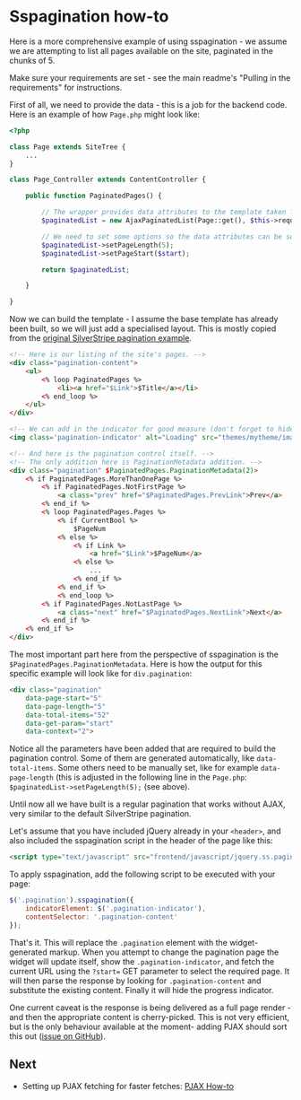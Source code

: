 # Sspagination how-to

Here is a more comprehensive example of using sspagination - we assume we are attempting  to list all pages available on
the site, paginated in the chunks of 5.

Make sure your requirements are set - see the main readme's "Pulling in the requirements" for instructions.

First of all, we need to provide the data - this is a job for the backend code. Here is an example of how `Page.php`
might look like:

```php
<?php

class Page extends SiteTree {
	...
}

class Page_Controller extends ContentController {

	public function PaginatedPages() {

		// The wrapper provides data attributes to the template taken from the DataQuery.
		$paginatedList = new AjaxPaginatedList(Page::get(), $this->request);

		// We need to set some options so the data attributes can be set.
		$paginatedList->setPageLength(5);
		$paginatedList->setPageStart($start);

		return $paginatedList;

	}

}
```

Now we can build the template - I assume the base template has already been built, so we will just add a specialised
layout. This is mostly copied from the [original SilverStripe pagination
example](http://doc.silverstripe.org/framework/en/trunk/howto/pagination).

```html
<!-- Here is our listing of the site's pages. -->
<div class="pagination-content">
	<ul>
		<% loop PaginatedPages %>
			<li><a href="$Link">$Title</a></li>
		<% end_loop %>
	</ul>
</div>

<!-- We can add in the indicator for good measure (don't forget to hide it via CSS!) -->
<img class='pagination-indicator' alt="Loading" src="themes/mytheme/images/ajax-loader.gif">

<!-- And here is the pagination control itself. -->
<!-- The only addition here is PaginationMetadata addition. -->
<div class="pagination" $PaginatedPages.PaginationMetadata(2)>
	<% if PaginatedPages.MoreThanOnePage %>
		<% if PaginatedPages.NotFirstPage %>
			<a class="prev" href="$PaginatedPages.PrevLink">Prev</a>
		<% end_if %>
		<% loop PaginatedPages.Pages %>
			<% if CurrentBool %>
				$PageNum
			<% else %>
				<% if Link %>
					<a href="$Link">$PageNum</a>
				<% else %>
					...
				<% end_if %>
			<% end_if %>
			<% end_loop %>
		<% if PaginatedPages.NotLastPage %>
			<a class="next" href="$PaginatedPages.NextLink">Next</a>
		<% end_if %>
	<% end_if %>
</div>
```

The most important part here from the perspective of sspagination is the `$PaginatedPages.PaginationMetadata`. Here is
how the output for this specific example will look like for `div.pagination`:

```html
<div class="pagination"
	data-page-start="5"
	data-page-length="5"
	data-total-items="52"
	data-get-param="start"
	data-context="2">
```

Notice all the parameters have been added that are required to build the pagination control. Some of them are generated
automatically, like `data-total-items`. Some others need to be manually set, like for example `data-page-length` (this
is adjusted in the following line in the `Page.php`: `$paginatedList->setPageLength(5);` (see above).

Until now all we have built is a regular pagination that works without AJAX, very similar to the default SilverStripe
pagination.

Let's assume that you have included jQuery already in your `<header>`, and also included the sspagination script in the
header of the page like this:

```html
<script type="text/javascript" src="frontend/javascript/jquery.ss.pagination.js"></script>
```

To apply sspagination, add the following script to be executed with your page:

```js
$('.pagination').sspagination({
	indicatorElement: $('.pagination-indicator'),
	contentSelector: '.pagination-content'
});
```

That's it. This will replace the `.pagination` element with the widget-generated markup. When you attempt to change the
pagination page the widget will update itself, show the `.pagination-indicator`, and fetch the current URL using the
`?start=` GET parameter to select the required page. It will then parse the response by looking for
`.pagination-content` and substitute the existing content. Finally it will hide the progress indicator.

One current caveat is the response is being delivered as a full page render - and then the appropriate content is
cherry-picked. This is not very efficient, but is the only behaviour available at the moment- adding PJAX should sort
this out ([issue on GitHub](https://github.com/mateusz/silverstripe-frontend/issues/7)).

## Next

* Setting up PJAX fetching for faster fetches: [PJAX How-to](../docs/pjax-how-to.md)
